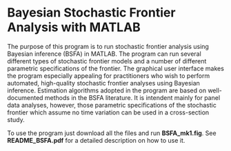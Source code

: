 # Bayesian Stochastic Frontier Analysis with MATLAB

The purpose of this program is to run stochastic frontier analysis using Bayesian inference (BSFA) in MATLAB. The program can run several different types of stochastic frontier models and a number of different parametric specifications of the frontier. The graphical user interface makes the program especially appealing for practitioners who wish to perform automated, high-quality stochastic frontier analyses using Bayesian inference. Estimation algorithms adopted in the program are based on well-documented methods in the BSFA literature. It is intendent mainly for panel data analyses, however, those parametric specifications of the stochastic frontier which assume no time variation can be used in a cross-section study.

To use the program just download all the files and run **BSFA_mk1.fig**. See **README_BSFA.pdf** for a detailed description on how to use it. 
